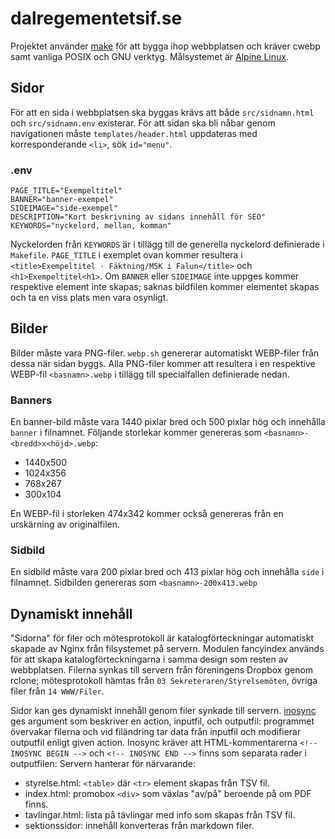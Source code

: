 # dalregementetsif.se
Projektet använder [make](https://man7.org/linux/man-pages/man1/make.1.html) för
att bygga ihop webbplatsen och kräver cwebp samt vanliga POSIX och GNU verktyg.
Målsystemet är [Alpine Linux](https://www.alpinelinux.org/).

## Sidor
För att en sida i webbplatsen ska byggas krävs att både `src/sidnamn.html` och
`src/sidnamn.env` existerar. För att sidan ska bli nåbar genom navigationen
måste `templates/header.html` uppdateras med korresponderande `<li>`, sök
`id="menu"`.

### .env
```
PAGE_TITLE="Exempeltitel"
BANNER="banner-exempel"
SIDEIMAGE="side-exempel"
DESCRIPTION="Kort beskrivning av sidans innehåll för SEO"
KEYWORDS="nyckelord, mellan, komman"
```
Nyckelorden från `KEYWORDS` är i tillägg till de generella nyckelord definierade
i `Makefile`. `PAGE_TITLE` i exemplet ovan kommer resultera i
`<title>Exempeltitel · Fäktning/M5K i Falun</title>` och `<h1>Exempeltitel<h1>`.
Om `BANNER` eller `SIDEIMAGE` inte uppges kommer respektive element inte skapas;
saknas bildfilen kommer elementet skapas och ta en viss plats men vara osynligt.

## Bilder
Bilder måste vara PNG-filer. `webp.sh` genererar automatiskt WEBP-filer från
dessa när sidan byggs. Alla PNG-filer kommer att resultera i en respektive
WEBP-fil `<basnamn>.webp` i tillägg till specialfallen definierade nedan.

### Banners
En banner-bild måste vara 1440 pixlar bred och 500 pixlar hög och innehålla
`banner` i filnamnet. Följande storlekar kommer genereras som
`<basnamn>-<bredd>x<höjd>.webp`:

* 1440x500
* 1024x356
* 768x267
* 300x104

En WEBP-fil i storleken 474x342 kommer också genereras från en urskärning av
originalfilen.

### Sidbild
En sidbild måste vara 200 pixlar bred och 413 pixlar hög och innehålla `side` i
filnamnet.  Sidbilden genereras som `<basnamn>-200x413.webp`

## Dynamiskt innehåll
"Sidorna" för filer och mötesprotokoll är katalogförteckningar automatiskt
skapade av Nginx från filsystemet på servern. Modulen fancyindex används för att
skapa katalogförteckningarna i samma design som resten av webbplatsen. Filerna
synkas till servern från föreningens Dropbox genom rclone; mötesprotokoll hämtas
från `03 Sekreteraren/Styrelsemöten`, övriga filer från `14 WWW/Filer`.

Sidor kan ges dynamiskt innehåll genom filer synkade till servern.
[inosync](https://github.com/Dalregementets-IF/inosync) ges argument som
beskriver en action, inputfil, och outputfil: programmet övervakar filerna och
vid filändring tar data från inputfil och modifierar outputfil enligt given
action. Inosync kräver att HTML-kommentarerna `<!-- INOSYNC BEGIN -->` och
`<!-- INOSYNC END -->` finns som separata rader i outputfilen:
Servern hanterar för närvarande:

* styrelse.html: `<table>` där `<tr>` element skapas från TSV fil.
* index.html: promobox `<div>` som växlas "av/på" beroende på om PDF finns.
* tavlingar.html: lista på tävlingar med info som skapas från TSV fil.
* sektionssidor: innehåll konverteras från markdown filer.
